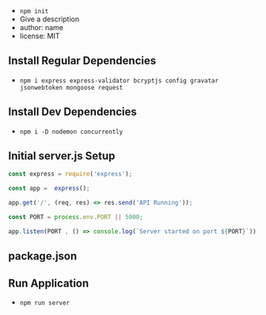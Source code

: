 
- `npm init`
- Give a description 
- author: name
- license: MIT

## Install Regular Dependencies
- `npm i express express-validator bcryptjs config gravatar jsonwebtoken mongoose request`

## Install Dev Dependencies
- `npm i -D nodemon concurrently`

## Initial server.js Setup
```javascript
const express = require('express');

const app =  express();

app.get('/', (req, res) => res.send('API Running'));

const PORT = process.env.PORT || 5000;

app.listen(PORT , () => console.log(`Server started on port ${PORT}`));
```

## package.json

## Run Application
- `npm run server`